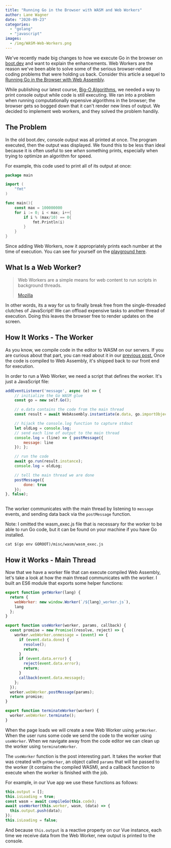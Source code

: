 ```yaml
---
title: "Running Go in the Browser with WASM and Web Workers"
author: Lane Wagner
date: "2020-09-23"
categories: 
  - "golang"
  - "javascript"
images:
  - /img/WASM-Web-Workers.png
---
```


We've recently made big changes to how we execute Go in the browser on [boot.dev](https://boot.dev/) and want to explain the enhancements. Web Workers are the reason we've been able to solve some of the serious browser-related coding problems that were holding us back. Consider this article a sequel to [Running Go in the Browser with Web Assembly](/golang/running-go-in-the-browser-with-web-assembly-wasm/).

While publishing our latest course, [Big-O Algorithms](https://boot.dev/big-o-algorithms-course/), we needed a way to print console output while code is still executing. We ran into a problem when running computationally expensive algorithms in the browser; the browser gets so bogged down that it can't render new lines of output. We decided to implement web workers, and they solved the problem handily.

## The Problem

In the old boot.dev, console output was all printed at once. The program executed, then the output was displayed. We found this to be less than ideal because it is often useful to see _when_ something prints, especially when trying to optimize an algorithm for speed.

For example, this code used to print all of its output at once:

```go
package main

import (
	"fmt"
)

func main(){
	const max = 100000000
	for i := 0; i < max; i++{
		if i % (max/10) == 0{
			fmt.Println(i)
		}
	}
}
```

Since adding Web Workers, now it appropriately prints each number at the time of execution. You can see for yourself on the [playground here](https://boot.dev/playground/go).

## What Is a Web Worker?

> Web Workers are a simple means for web content to run scripts in background threads.
> 
> [Mozilla](https://developer.mozilla.org/en-US/docs/Web/API/Web_Workers_API/Using_web_workers)

In other words, its a way for us to finally break free from the single-threaded clutches of JavaScript! We can offload expensive tasks to another thread of execution. Doing this leaves the browser free to render updates on the screen.

## How It Works - The Worker

As you know, we compile code in the editor to WASM on our servers. If you are curious about that part, you can read about it in our [previous post.](/golang/running-go-in-the-browser-with-web-assembly-wasm/) Once the code is compiled to Web Assembly, it's shipped back to our front end for execution.

In order to run a Web Worker, we need a script that defines the worker. It's just a JavaScript file:

```js
addEventListener('message', async (e) => {
	// initialize the Go WASM glue
	const go = new self.Go();

	// e.data contains the code from the main thread
	const result = await WebAssembly.instantiate(e.data, go.importObject);

	// hijack the console.log function to capture stdout
	let oldLog = console.log;
	// send each line of output to the main thread
	console.log = (line) => { postMessage({
		message: line
	}); };

	// run the code
	await go.run(result.instance);
	console.log = oldLog;

	// tell the main thread we are done
	postMessage({
		done: true
	});
}, false);
  
```

The worker communicates with the main thread by listening to `message` events, and sending data back via the `postMessage` function.

Note: I omitted the wasm\_exec.js file that is necessary for the worker to be able to run Go code, but it can be found on your machine if you have Go installed.

```
cat $(go env GOROOT)/misc/wasm/wasm_exec.js
```

## How it Works - Main Thread

Now that we have a worker file that can execute compiled Web Assembly, let's take a look at how the main thread communicates with the worker. I built an ES6 module that exports some helper functions:

```js
export function getWorker(lang) {
  return {
    webWorker: new window.Worker(`/${lang}_worker.js`),
    lang
  };
}

export function useWorker(worker, params, callback) {
  const promise = new Promise((resolve, reject) => {
    worker.webWorker.onmessage = (event) => {
      if (event.data.done) {
        resolve();
        return;
      }
      if (event.data.error) {
        reject(event.data.error);
        return;
      }
      callback(event.data.message);
    };
  });
  worker.webWorker.postMessage(params);
  return promise;
}

export function terminateWorker(worker) {
  worker.webWorker.terminate();
}
```

When the page loads we will create a new Web Worker using `getWorker`. When the user runs some code we send the code to the worker using `useWorker`. When we navigate away from the code editor we can clean up the worker using `terminateWorker`.

The `useWorker` function is the post interesting part. It takes the worker that was created with `getWorker`, an object called `params` that will be passed to the worker (it contains the compiled WASM), and a callback function to execute when the worker is finished with the job.

For example, in our Vue app we use these functions as follows:

```js
this.output = [];
this.isLoading = true;
const wasm = await compileGo(this.code);
await useWorker(this.worker, wasm, (data) => {
  this.output.push(data); 
});
this.isLoading = false;
```

And because `this.output` is a reactive property on our Vue instance, each time we receive data from the Web Worker, new output is printed to the console.
